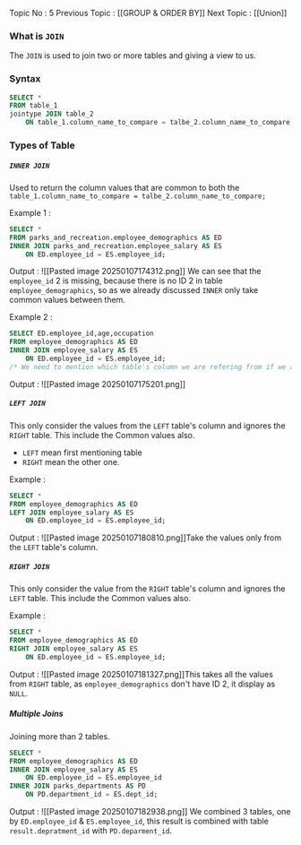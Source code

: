 Topic No : 5
Previous Topic : [[GROUP & ORDER BY]]
Next Topic : [[Union]]

### What is `JOIN`
The `JOIN` is used to join two or more tables and giving a view to us.
### Syntax

```SQL
SELECT *
FROM table_1
jointype JOIN table_2
	ON table_1.column_name_to_compare = talbe_2.column_name_to_compare;
```
### Types of Table

##### `INNER JOIN`
Used to return the column values that are common to both the ``table_1.column_name_to_compare = talbe_2.column_name_to_compare;``

Example 1 : 
```SQL
SELECT *
FROM parks_and_recreation.employee_demographics AS ED
INNER JOIN parks_and_recreation.employee_salary AS ES
	ON ED.employee_id = ES.employee_id;
```

Output : ![[Pasted image 20250107174312.png]]
We can see that the `employee_id` 2 is missing, because there is no ID 2 in table `employee_demographics`, so as we already discussed `INNER` only take common values between them.

Example 2 :
```SQL
SELECT ED.employee_id,age,occupation
FROM employee_demographics AS ED
INNER JOIN employee_salary AS ES
	ON ED.employee_id = ES.employee_id;
/* We need to mention which table's column we are refering from if we are handling two columns with same name from different tables
```

Output : 
![[Pasted image 20250107175201.png]]

##### `LEFT JOIN`
This only consider the values from the `LEFT` table's column and ignores the `RIGHT` table. This include the Common values also.
- `LEFT` mean first mentioning table
- `RIGHT` mean the other one.

Example : 
```SQL
SELECT *
FROM employee_demographics AS ED
LEFT JOIN employee_salary AS ES
	ON ED.employee_id = ES.employee_id;
```

Output : 
![[Pasted image 20250107180810.png]]Take the values only from the `LEFT` table's column.

##### `RIGHT JOIN`
This only consider the value from the `RIGHT` table's column and ignores the `LEFT` table. This include the Common values also.

Example : 
```SQL
SELECT *
FROM employee_demographics AS ED
RIGHT JOIN employee_salary AS ES
	ON ED.employee_id = ES.employee_id;
```

Output :
![[Pasted image 20250107181327.png]]This takes all the values from `RIGHT` table, as `employee_demographics` don't have ID 2, it display as `NULL`.
##### Multiple Joins
Joining more than 2 tables.

```SQL
SELECT *
FROM employee_demographics AS ED
INNER JOIN employee_salary AS ES
	ON ED.employee_id = ES.employee_id
INNER JOIN parks_departments AS PD
	ON PD.department_id = ES.dept_id;
```

Output :
![[Pasted image 20250107182938.png]]
We combined 3 tables, one by  `ED.employee_id` & `ES.employee_id`, this result is combined with table `result.depratment_id` with `PD.deparment_id`.

